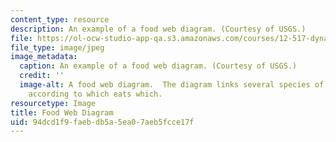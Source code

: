 ```yaml
---
content_type: resource
description: An example of a food web diagram. (Courtesy of USGS.)
file: https://ol-ocw-studio-app-qa.s3.amazonaws.com/courses/12-517-dynamics-of-complex-systems-complexity-in-ecology-spring-2000/94dcd1f9faebdb5a5ea07aeb5fcce17f_12-517s00.jpg
file_type: image/jpeg
image_metadata:
  caption: An example of a food web diagram. (Courtesy of USGS.)
  credit: ''
  image-alt: A food web diagram.  The diagram links several species of animals together
    according to which eats which.
resourcetype: Image
title: Food Web Diagram
uid: 94dcd1f9-faeb-db5a-5ea0-7aeb5fcce17f
---
```

